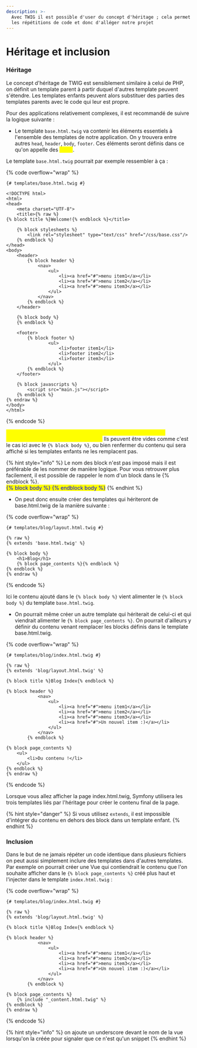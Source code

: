 ```yaml
---
description: >-
  Avec TWIG il est possible d'user du concept d'héritage ; cela permet d'éviter
  les répétitions de code et donc d'alléger notre projet
---
```


# Héritage et inclusion

### Héritage

Le concept d'héritage de TWIG est sensiblement similaire à celui de PHP, on définit un template parent à partir duquel d'autres template peuvent s'étendre. Les templates enfants peuvent alors substituer des parties des templates parents avec le code qui leur est propre.

Pour des applications relativement complexes, il est recommandé de suivre la logique suivante :&#x20;

* Le template `base.html.twig` va contenir les éléments essentiels à l'ensemble des templates de notre application. On y trouvera entre autres `head`, `header`, `body`, `footer`. Ces éléments seront définis dans ce qu'on appelle des <mark style="color:yellow;">**`block`**</mark>.

Le template `base.html.twig` pourrait par exemple ressembler à ça :&#x20;

{% code overflow="wrap" %}
```twig
{# templates/base.html.twig #}

<!DOCTYPE html>
<html>
<head>
    <meta charset="UTF-8">
    <title>{% raw %}
{% block title %}Welcome!{% endblock %}</title>
        
    {% block stylesheets %}
        <link rel="stylesheet" type="text/css" href="/css/base.css"/>
    {% endblock %}
</head>
<body>
    <header>
        {% block header %}
            <nav>
                <ul>
                    <li><a href="#">menu item1</a></li>
                    <li><a href="#">menu item2</a></li>
                    <li><a href="#">menu item3</a></li>
                </ul>
            </nav>
        {% endblock %}
    </header>

    {% block body %}
    {% endblock %}

    <footer>
        {% block footer %}
                <ul>
                    <li>footer item1</li>
                    <li>footer item2</li>
                    <li>footer item3</li>
                </ul>
        {% endblock %}    
    </footer>

    {% block javascripts %}
        <script src="main.js"></script>
    {% endblock %}
{% endraw %}
</body>
</html>
```
{% endcode %}

<mark style="color:yellow;">**Les block tag de TWIG définissent les sections qui peuvent être substituer dans les templates enfants.**</mark> Ils peuvent être vides comme c'est le cas ici avec le `{% block body %}`, ou bien renfermer du contenu qui sera affiché si les templates enfants ne les remplacent pas.

{% hint style="info" %}
Le nom des block n'est pas imposé mais il est préférable de les nommer de manière logique. Pour vous retrouver plus facilement, il est possible de rappeler le nom d'un block dans le \{% endblock %\}.\
<mark style="color:blue;">\{% block body %\} \{% endblock body %\}</mark>
{% endhint %}

* On peut donc ensuite créer des templates qui hériteront de base.html.twig de la manière suivante :&#x20;

{% code overflow="wrap" %}
```twig
{# templates/blog/layout.html.twig #}

{% raw %}
{% extends 'base.html.twig' %}

{% block body %}
    <h1>Blog</h1>
    {% block page_contents %}{% endblock %}
{% endblock %}
{% endraw %}
```
{% endcode %}

Ici le contenu ajouté dans le `{% block body %}` vient alimenter le `{% block body %}` du template `base.html.twig`.&#x20;

* On pourrait même créer un autre template qui hériterait de celui-ci et qui viendrait alimenter le `{% block page_contents %}`. On pourrait d'ailleurs y définir du contenu venant remplacer les blocks définis dans le template base.html.twig.

{% code overflow="wrap" %}
```twig
{# templates/blog/index.html.twig #}

{% raw %}
{% extends 'blog/layout.html.twig' %}

{% block title %}Blog Index{% endblock %}

{% block header %}
            <nav>
                <ul>
                    <li><a href="#">menu item1</a></li>
                    <li><a href="#">menu item2</a></li>
                    <li><a href="#">menu item3</a></li>
                    <li><a href="#">Un nouvel item :)</a></li>
                </ul>
            </nav>
        {% endblock %}

{% block page_contents %}
    <ul>
        <li>Du contenu !</li>
    </ul>
{% endblock %}
{% endraw %}
```
{% endcode %}

Lorsque vous allez afficher la page index.html.twig, Symfony utilisera les trois templates liés par l'héritage pour créer le contenu final de la page.&#x20;

{% hint style="danger" %}
Si vous utilisez `extends`, il est impossible d'intégrer du contenu en dehors des block dans un template enfant.
{% endhint %}

### Inclusion

Dans le but de ne jamais répéter un code identique dans plusieurs fichiers on peut aussi simplement inclure des templates dans d'autres templates. \
Par exemple on pourrait créer une Vue qui contiendrait le contenu que l'on souhaite afficher dans le `{% block page_contents %}` créé plus haut et l'injecter dans le template `index.html.twig` :&#x20;

{% code overflow="wrap" %}
```twig
{# templates/blog/index.html.twig #}

{% raw %}
{% extends 'blog/layout.html.twig' %}

{% block title %}Blog Index{% endblock %}

{% block header %}
            <nav>
                <ul>
                    <li><a href="#">menu item1</a></li>
                    <li><a href="#">menu item2</a></li>
                    <li><a href="#">menu item3</a></li>
                    <li><a href="#">Un nouvel item :)</a></li>
                </ul>
            </nav>
        {% endblock %}

{% block page_contents %}
    {% include "_content.html.twig" %}
{% endblock %}
{% endraw %}
```
{% endcode %}

{% hint style="info" %}
on ajoute un underscore devant le nom de la vue lorsqu'on la créée pour signaler que ce n'est qu'un snippet
{% endhint %}
